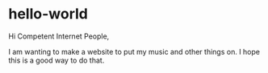 # hello-world

Hi Competent Internet People,

I am wanting to make a website to put my music and other things on.
I hope this is a good way to do that.
